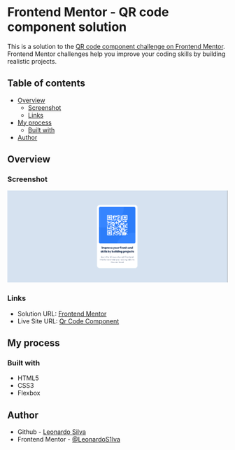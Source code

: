 # Frontend Mentor - QR code component solution

This is a solution to the [QR code component challenge on Frontend Mentor](https://www.frontendmentor.io/challenges/qr-code-component-iux_sIO_H). Frontend Mentor challenges help you improve your coding skills by building realistic projects. 

## Table of contents

- [Overview](#overview)
  - [Screenshot](#screenshot)
  - [Links](#links)
- [My process](#my-process)
  - [Built with](#built-with)
- [Author](#author)

## Overview

### Screenshot

![](./design/screenshot-design.PNG)

### Links

- Solution URL: [Frontend Mentor](https://www.frontendmentor.io/solutions/qr-code-component-QjfCOt6YVx)
- Live Site URL: [Qr Code Component](https://leonardos1lva.github.io/qr-code-component/)

## My process

### Built with

- HTML5
- CSS3
- Flexbox

## Author

- Github - [Leonardo Silva](https://www.github.com/LeonardoS1lva)
- Frontend Mentor - [@LeonardoS1lva](https://www.frontendmentor.io/profile/LeonardoS1lva)
